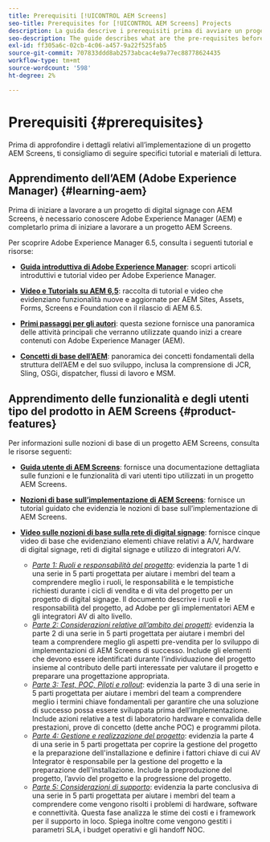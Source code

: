 ```yaml
---
title: Prerequisiti [!UICONTROL AEM Screens]
seo-title: Prerequisites for [!UICONTROL AEM Screens] Projects
description: La guida descrive i prerequisiti prima di avviare un progetto AEM Screens.
seo-description: The guide describes what are the pre-requisites before starting an AEM Screens project.
exl-id: ff305a6c-02cb-4c06-a457-9a22f525fab5
source-git-commit: 707833ddd8ab2573abcac4e9a77ec88778624435
workflow-type: tm+mt
source-wordcount: '598'
ht-degree: 2%

---
```


# Prerequisiti {#prerequisites}

Prima di approfondire i dettagli relativi all’implementazione di un progetto AEM Screens, ti consigliamo di seguire specifici tutorial e materiali di lettura.

## Apprendimento dell’AEM (Adobe Experience Manager) {#learning-aem}

Prima di iniziare a lavorare a un progetto di digital signage con AEM Screens, è necessario conoscere Adobe Experience Manager (AEM) e completarlo prima di iniziare a lavorare a un progetto AEM Screens.

Per scoprire Adobe Experience Manager 6.5, consulta i seguenti tutorial e risorse:

* **[Guida introduttiva di Adobe Experience Manager](https://experienceleague.adobe.com/docs/experience-manager-cloud-service/overview/home.html?lang=it)**: scopri articoli introduttivi e tutorial video per Adobe Experience Manager.

* **[Video e Tutorials su AEM 6,5](https://helpx.adobe.com/experience-manager/kt/index/aem-6-5-videos.html)**: raccolta di tutorial e video che evidenziano funzionalità nuove e aggiornate per AEM Sites, Assets, Forms, Screens e Foundation con il rilascio di AEM 6.5.

* **[Primi passaggi per gli autori](https://helpx.adobe.com/experience-manager/6-5/sites/authoring/using/first-steps.html)**: questa sezione fornisce una panoramica delle attività principali che verranno utilizzate quando inizi a creare contenuti con Adobe Experience Manager (AEM).

* **[Concetti di base dell’AEM](https://helpx.adobe.com/it/experience-manager/6-5/sites/developing/using/the-basics.html)**: panoramica dei concetti fondamentali della struttura dell’AEM e del suo sviluppo, inclusa la comprensione di JCR, Sling, OSGi, dispatcher, flussi di lavoro e MSM.

## Apprendimento delle funzionalità e degli utenti tipo del prodotto in AEM Screens {#product-features}

Per informazioni sulle nozioni di base di un progetto AEM Screens, consulta le risorse seguenti:

* **[Guida utente di AEM Screens](https://helpx.adobe.com/it/experience-manager/6-5/screens/user-guide.html)**: fornisce una documentazione dettagliata sulle funzioni e le funzionalità di vari utenti tipo utilizzati in un progetto AEM Screens.

* **[Nozioni di base sull’implementazione di AEM Screens](https://experienceleague.adobe.com/?launch=AEM-7a#recommended/solutions/experience-manager)**: fornisce un tutorial guidato che evidenzia le nozioni di base sull’implementazione di AEM Screens.

* **[Video sulle nozioni di base sulla rete di digital signage](https://helpx.adobe.com/experience-manager/6-5/screens/user-guide.html?topic=/experience-manager/6-5/screens/morehelp/digital-signage-networks-basics.ug.js)**: fornisce cinque video di base che evidenziano elementi chiave relativi a A/V, hardware di digital signage, reti di digital signage e utilizzo di integratori A/V.
   * *[Parte 1: Ruoli e responsabilità del progetto](https://helpx.adobe.com/experience-manager/6-5/screens/using/project-roles-responsibilities.html)*: evidenzia la parte 1 di una serie in 5 parti progettata per aiutare i membri del team a comprendere meglio i ruoli, le responsabilità e le tempistiche richiesti durante i cicli di vendita e di vita del progetto per un progetto di digital signage. Il documento descrive i ruoli e le responsabilità del progetto, ad Adobe per gli implementatori AEM e gli integratori AV di alto livello.
   * *[Parte 2: Considerazioni relative all’ambito dei progetti](https://helpx.adobe.com/experience-manager/6-5/screens/using/project-considerations.html)*: evidenzia la parte 2 di una serie in 5 parti progettata per aiutare i membri del team a comprendere meglio gli aspetti pre-vendita per lo sviluppo di implementazioni di AEM Screens di successo. Include gli elementi che devono essere identificati durante l’individuazione del progetto insieme al contributo delle parti interessate per valutare il progetto e preparare una progettazione appropriata.
   * *[Parte 3: Test, POC, Piloti e rollout](https://helpx.adobe.com/experience-manager/6-5/screens/using/testing-pocs-pilots-rollouts.html)*: evidenzia la parte 3 di una serie in 5 parti progettata per aiutare i membri del team a comprendere meglio i termini chiave fondamentali per garantire che una soluzione di successo possa essere sviluppata prima dell’implementazione. Include azioni relative a test di laboratorio hardware e convalida delle prestazioni, prove di concetto (dette anche POC) e programmi pilota.
   * *[Parte 4: Gestione e realizzazione del progetto](https://helpx.adobe.com/experience-manager/6-5/screens/using/project-management-and-deployment.html)*: evidenzia la parte 4 di una serie in 5 parti progettata per coprire la gestione del progetto e la preparazione dell&#39;installazione e definire i fattori chiave di cui AV Integrator è responsabile per la gestione del progetto e la preparazione dell&#39;installazione. Include la preproduzione del progetto, l’avvio del progetto e la progressione del progetto.
   * *[Parte 5: Considerazioni di supporto](https://helpx.adobe.com/experience-manager/6-5/screens/using/support-considerations.html)*: evidenzia la parte conclusiva di una serie in 5 parti progettata per aiutare i membri del team a comprendere come vengono risolti i problemi di hardware, software e connettività. Questa fase analizza le stime dei costi e i framework per il supporto in loco. Spiega inoltre come vengono gestiti i parametri SLA, i budget operativi e gli handoff NOC.
